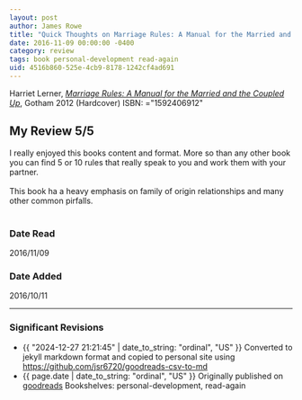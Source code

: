 ```yaml
---
layout: post
author: James Rowe
title: "Quick Thoughts on Marriage Rules: A Manual for the Married and the Coupled Up"
date: 2016-11-09 00:00:00 -0400
category: review
tags: book personal-development read-again
uid: 4516b860-525e-4cb9-8178-1242cf4ad691
---
```


Harriet Lerner, *[Marriage Rules: A Manual for the Married and the Coupled Up](https://www.goodreads.com/book/show/12144326)*,  Gotham 2012 (Hardcover) ISBN: ="1592406912"

## My Review 5/5

I really enjoyed this books content and format. More so than any other book you can find 5 or 10 rules that really speak to you and work them with your partner. <br/><br/>This book ha a heavy emphasis on family of origin relationships and many other common pirfalls. <br/><br/>

### Date Read
2016/11/09

### Date Added
2016/10/11

---

### Significant Revisions

- {{ "2024-12-27 21:21:45" | date_to_string: "ordinal", "US" }} Converted to jekyll markdown format and copied to personal site using <https://github.com/jsr6720/goodreads-csv-to-md>
- {{ page.date | date_to_string: "ordinal", "US" }} Originally published on [goodreads](https://www.goodreads.com) Bookshelves: personal-development, read-again